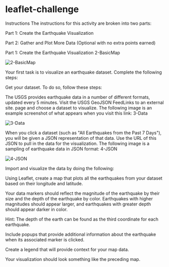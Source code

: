 # leaflet-challenge
Instructions
The instructions for this activity are broken into two parts:

Part 1: Create the Earthquake Visualization

Part 2: Gather and Plot More Data (Optional with no extra points earned)

Part 1: Create the Earthquake Visualization
2-BasicMap

![2-BasicMap](https://github.com/Sikebro/leaflet-challenge/assets/89745480/230e4d1f-f743-4993-ac0d-127aca0e012d)

Your first task is to visualize an earthquake dataset. Complete the following steps:

Get your dataset. To do so, follow these steps:

The USGS provides earthquake data in a number of different formats, updated every 5 minutes. Visit the USGS GeoJSON FeedLinks to an external site. page and choose a dataset to visualize. The following image is an example screenshot of what appears when you visit this link:
3-Data

![3-Data](https://github.com/Sikebro/leaflet-challenge/assets/89745480/c91048c0-c8eb-452a-8ed9-2cfeec34ca10)

When you click a dataset (such as "All Earthquakes from the Past 7 Days"), you will be given a JSON representation of that data. Use the URL of this JSON to pull in the data for the visualization. The following image is a sampling of earthquake data in JSON format:
4-JSON

![4-JSON](https://github.com/Sikebro/leaflet-challenge/assets/89745480/8a8be7af-7141-42fc-8164-d269ad24f13e)

Import and visualize the data by doing the following:

Using Leaflet, create a map that plots all the earthquakes from your dataset based on their longitude and latitude.

Your data markers should reflect the magnitude of the earthquake by their size and the depth of the earthquake by color. Earthquakes with higher magnitudes should appear larger, and earthquakes with greater depth should appear darker in color.

Hint: The depth of the earth can be found as the third coordinate for each earthquake.

Include popups that provide additional information about the earthquake when its associated marker is clicked.

Create a legend that will provide context for your map data.

Your visualization should look something like the preceding map.
